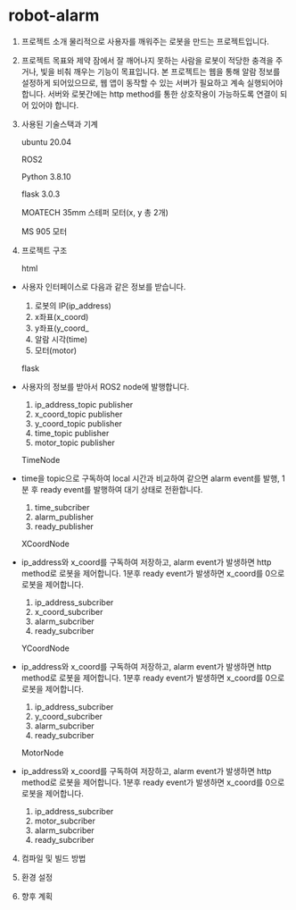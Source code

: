 # robot-alarm

1. 프로젝트 소개
  물리적으로 사용자를 깨워주는 로봇을 만드는 프로젝트입니다.

3. 프로젝트 목표와 제약
  잠에서 잘 깨어나지 못하는 사람을 로봇이 적당한 충격을 주거나, 빛을 비춰 깨우는 기능이 목표입니다.
본 프로젝트는 웹을 통해 알람 정보를 설정하게 되어있으므로, 웹 앱이 동작할 수 있는 서버가 필요하고 계속 실행되어야 합니다.
서버와 로봇간에는 http method를 통한 상호작용이 가능하도록 연결이 되어 있어야 합니다.

5. 사용된 기술스택과 기계

   ubuntu 20.04

   ROS2
   
   Python 3.8.10

   flask 3.0.3

   MOATECH 35mm 스테퍼 모터(x, y 총 2개)

   MS 905 모터
   
3. 프로젝트 구조
   
   html
- 사용자 인터페이스로 다음과 같은 정보를 받습니다.
  1. 로봇의 IP(ip_address)
  2. x좌표(x_coord)
  3. y좌표(y_coord_
  4. 알람 시각(time)
  5. 모터(motor)
  
   flask
- 사용자의 정보를 받아서 ROS2 node에 발행합니다.
  1. ip_address_topic publisher
  2. x_coord_topic publisher
  3. y_coord_topic publisher
  4. time_topic publisher
  5. motor_topic publisher

   TimeNode
- time을 topic으로 구독하여 local 시간과 비교하여 같으면 alarm event를 발행, 1분 후 ready event를 발행하여 대기 상태로 전환합니다.
  1. time_subcriber
  2. alarm_publisher
  3. ready_publisher

   XCoordNode
- ip_address와 x_coord를 구독하여 저장하고, alarm event가 발생하면 http method로 로봇을 제어합니다.
1분후 ready event가 발생하면 x_coord를 0으로 로봇을 제어합니다.
  1. ip_address_subcriber
  2. x_coord_subcriber
  3. alarm_subcriber
  4. ready_subcriber
    
   YCoordNode
- ip_address와 x_coord를 구독하여 저장하고, alarm event가 발생하면 http method로 로봇을 제어합니다.
1분후 ready event가 발생하면 x_coord를 0으로 로봇을 제어합니다.
  1. ip_address_subcriber
  2. y_coord_subcriber
  3. alarm_subcriber
  4. ready_subcriber
  
   MotorNode
- ip_address와 x_coord를 구독하여 저장하고, alarm event가 발생하면 http method로 로봇을 제어합니다.
1분후 ready event가 발생하면 x_coord를 0으로 로봇을 제어합니다.
  1. ip_address_subcriber
  2. motor_subcriber
  3. alarm_subcriber
  4. ready_subcriber

4. 컴파일 및 빌드 방법

5. 환경 설정
   
6. 향후 계획
